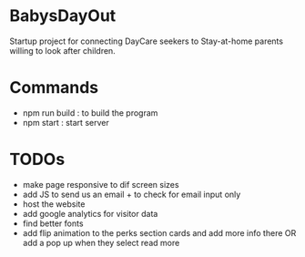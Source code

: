 # BabysDayOut
Startup project for connecting DayCare seekers to Stay-at-home parents willing to look after children.

# Commands
- npm run build : to build the program
- npm start : start server


# TODOs
- make page responsive to dif screen sizes
- add JS to send us an email + to check for email input only 
- host the website
- add google analytics for visitor data
- find better fonts
- add flip animation to the perks section cards and add more info there OR add a pop up when they select read more
